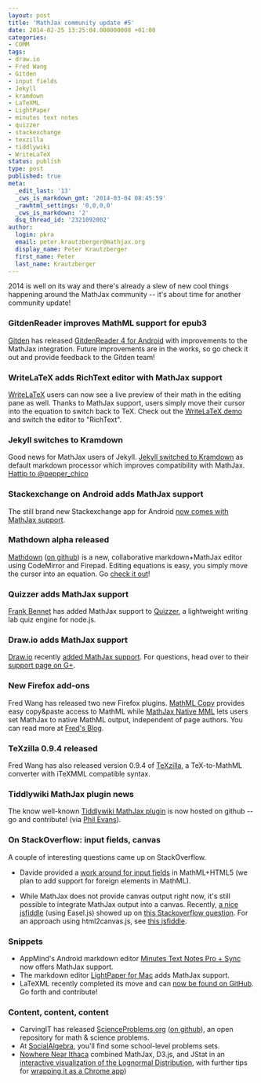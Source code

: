 ```yaml
---
layout: post
title: 'MathJax community update #5'
date: 2014-02-25 13:25:04.000000000 +01:00
categories:
- COMM
tags:
- draw.io
- Fred Wang
- Gitden
- input fields
- Jekyll
- kramdown
- LaTeXML
- LightPaper
- minutes text notes
- quizzer
- stackexchange
- texzilla
- tiddlywiki
- WriteLaTeX
status: publish
type: post
published: true
meta:
  _edit_last: '13'
  _cws_is_markdown_gmt: '2014-03-04 08:45:59'
  _rawhtml_settings: '0,0,0,0'
  _cws_is_markdown: '2'
  dsq_thread_id: '2321092002'
author:
  login: pkra
  email: peter.krautzberger@mathjax.org
  display_name: Peter Krautzberger
  first_name: Peter
  last_name: Krautzberger
---
```


2014 is well on its way and there's already a slew of new cool things happening around the MathJax community -- it's about time for another community update!

### GitdenReader improves MathML support for epub3

[Gitden](http://gitden.com/) has released [GitdenReader 4 for Android](http://gitden.com/aos40-new-feature/) with improvements to the MathJax integration. Future improvements are in the works, so go check it out and provide feedback to the Gitden team!

### WriteLaTeX adds RichText editor with MathJax support

[WriteLaTeX](https://www.writelatex.com/) users can now see a live preview of their math in the editing pane as well. Thanks to MathJax support, users simply move their cursor into the equation to switch back to TeX. Check out the [WriteLaTeX demo](https://www.writelatex.com/docs?template=paper) and switch the editor to "RichText".

### Jekyll switches to Kramdown

Good news for MathJax users of Jekyll. [Jekyll switched to Kramdown](https://github.com/jekyll/jekyll/pull/1988) as default markdown processor which improves compatibility with MathJax. [Hattip to @pepper_chico](https://twitter.com/pepper_chico/status/432305779295920128)

### Stackexchange on Android adds MathJax support

The still brand new Stackexchange app for Android [now comes with MathJax support](http://meta.stackoverflow.com/a/214264).

### Mathdown alpha released

[Mathdown](http://mathdown.net/?doc=about) ([on github](https://github.com/cben/mathdown)) is a new, collaborative markdown+MathJax editor using CodeMirror and Firepad. Editing equations is easy, you simply move the cursor into an equation. Go [check it out](http://mathdown.net/?doc=about)!

### Quizzer adds MathJax support

[Frank Bennet](https://twitter.com/fgbjr/status/430710406315663360) has added MathJax support to [Quizzer](http://fbennett.github.io/quizzer/), a lightweight writing lab quiz engine for node.js.

### Draw.io adds MathJax support

[Draw.io](https://www.draw.io/) recently [added MathJax support](https://plus.google.com/+DrawIo1/posts/fci7sDcNi2x). For questions, head over to their [support page on G+](https://plus.google.com/+DrawIo1/posts/jHBTuTynzYY).

### New Firefox add-ons

Fred Wang has released two new Firefox plugins. [MathML Copy](https://addons.mozilla.org/en-US/firefox/addon/mathml-copy/) provides easy copy&amp;paste access to MathML while [MathJax Native MML](https://addons.mozilla.org/en-US/firefox/addon/mathjax-native-mathml/) lets users set MathJax to native MathML output, independent of page authors. You can read more at [Fred's Blog](http://www.maths-informatique-jeux.com/blog/frederic/?post/2014/01/29/New-MathML-Firefox-add-ons-on-AMO).

### TeXzilla 0.9.4 released

Fred Wang has also released version 0.9.4 of [TeXzilla](http://www.maths-informatique-jeux.com/blog/frederic/?post/2014/02/25/TeXZilla-0.9.4-Released), a TeX-to-MathML converter with iTeXMML compatible syntax.

### Tiddlywiki MathJax plugin news

The know well-known [Tiddlywiki MathJax plugin](https://github.com/guyru/tiddlywiki-mathjax) is now hosted on github -- go and contribute! (via [Phil Evans](https://twitter.com/swift_phil/status/426002431735238657)).

### On StackOverflow: input fields, canvas

A couple of interesting questions came up on StackOverflow.

*   Davide provided a [work around for input fields](http://stackoverflow.com/questions/21171107/mathjax-rendering-html-input-fields-in-mathml) in MathML+HTML5 (we plan to add support for foreign elements in MathML).

*   While MathJax does not provide canvas output right now, it's still possible to integrate MathJax output into a canvas. Recently, [a nice jsfiddle](http://jsfiddle.net/AndyNovo/7mdMz/) (using Easel.js) showed up on [this Stackoverflow question](http://stackoverflow.com/questions/21243632/latex-rendering-in-easeljs). For an approach using html2canvas.js, see [this jsfiddle](http://jsfiddle.net/RG7yG/4/).

### Snippets

*   AppMind's Android markdown editor [Minutes Text Notes Pro + Sync](https://play.google.com/store/apps/details?id=com.saelimbilly.genericdatabaseapppro) now offers MathJax support.
*   The markdown editor [LightPaper for Mac](http://clockworkengine.com/lightpaper-mac/) adds MathJax support.
*   LaTeXML recently completed its move and can [now be found on GitHub](https://github.com/brucemiller/LaTeXML). Go forth and contribute!

### Content, content, content

*   CarvingIT has released [ScienceProblems.org](http://www.scienceproblems.org/) ([on github](https://github.com/CarvingIT/science-problems)), an open repository for math &amp; science problems.
*   At [SocialAlgebra](http://www.socialalgebra.com/), you'll find some school-level problems sets.
*   [Nowhere Near Ithaca](http://www.nowherenearithaca.com/) combined MathJax, D3.js, and JStat in an [interactive visualization of the Lognormal Distribution](http://www.nowherenearithaca.com/2013/12/equationlognormalhover-border1px-solid.html), with further tips for [wrapping it as a Chrome app](http://www.nowherenearithaca.com/2013/12/using-d3-and-mathjax-in-chrome-packaged.html))